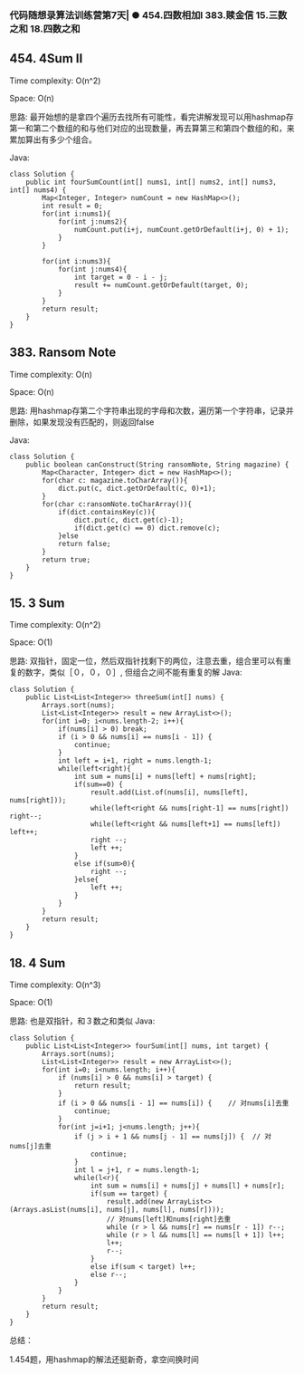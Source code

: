 ### 代码随想录算法训练营第7天| ●  454.四数相加I 383.赎金信 15.三数之和 18.四数之和  

##  454. 4Sum II

Time complexity: O(n^2)

Space: O(n)

思路: 最开始想的是拿四个遍历去找所有可能性，看完讲解发现可以用hashmap存第一和第二个数组的和与他们对应的出现数量，再去算第三和第四个数组的和，来累加算出有多少个组合。
    

Java:
```
class Solution {
    public int fourSumCount(int[] nums1, int[] nums2, int[] nums3, int[] nums4) {
        Map<Integer, Integer> numCount = new HashMap<>();
        int result = 0;
        for(int i:nums1){
            for(int j:nums2){
                numCount.put(i+j, numCount.getOrDefault(i+j, 0) + 1);
            }
        }

        for(int i:nums3){
            for(int j:nums4){
                int target = 0 - i - j;
                result += numCount.getOrDefault(target, 0);
            }
        }
        return result;
    }
}
```


## 383. Ransom Note

Time complexity: O(n)

Space: O(n)

思路: 用hashmap存第二个字符串出现的字母和次数，遍历第一个字符串，记录并删除，如果发现没有匹配的，则返回false

Java:
```
class Solution {
    public boolean canConstruct(String ransomNote, String magazine) {
        Map<Character, Integer> dict = new HashMap<>();
        for(char c: magazine.toCharArray()){
            dict.put(c, dict.getOrDefault(c, 0)+1);
        }
        for(char c:ransomNote.toCharArray()){
            if(dict.containsKey(c)){
                dict.put(c, dict.get(c)-1);
                if(dict.get(c) == 0) dict.remove(c);
            }else
            return false;
        }
        return true;
    }
}
```

## 15. 3 Sum

Time complexity: O(n^2)

Space: O(1)

思路: 双指针，固定一位，然后双指针找剩下的两位，注意去重，组合里可以有重复的数字，类似［０，０，０］, 但组合之间不能有重复的解
Java:
```
class Solution {
    public List<List<Integer>> threeSum(int[] nums) {
        Arrays.sort(nums);
        List<List<Integer>> result = new ArrayList<>();
        for(int i=0; i<nums.length-2; i++){
            if(nums[i] > 0) break;
            if (i > 0 && nums[i] == nums[i - 1]) { 
                continue;
            }
            int left = i+1, right = nums.length-1;
            while(left<right){
                int sum = nums[i] + nums[left] + nums[right];
                if(sum==0) {
                    result.add(List.of(nums[i], nums[left], nums[right]));
                    while(left<right && nums[right-1] == nums[right]) right--;
                    while(left<right && nums[left+1] == nums[left]) left++;
                    right --;
                    left ++;
                }
                else if(sum>0){
                    right --;
                }else{
                    left ++;
                }
            }
        }
        return result;
    }
}
```

## 18. 4 Sum

Time complexity: O(n^3)

Space: O(1)

思路: 也是双指针，和３数之和类似
Java:
```
class Solution {
    public List<List<Integer>> fourSum(int[] nums, int target) {
        Arrays.sort(nums);
        List<List<Integer>> result = new ArrayList<>();
        for(int i=0; i<nums.length; i++){
            if (nums[i] > 0 && nums[i] > target) {
                return result;
            }
            if (i > 0 && nums[i - 1] == nums[i]) {    // 对nums[i]去重
                continue;
            }
            for(int j=i+1; j<nums.length; j++){
                if (j > i + 1 && nums[j - 1] == nums[j]) {  // 对nums[j]去重
                    continue;
                }
                int l = j+1, r = nums.length-1;
                while(l<r){
                    int sum = nums[i] + nums[j] + nums[l] + nums[r];
                    if(sum == target) {
                        result.add(new ArrayList<>(Arrays.asList(nums[i], nums[j], nums[l], nums[r])));
                        // 对nums[left]和nums[right]去重
                        while (r > l && nums[r] == nums[r - 1]) r--;
                        while (r > l && nums[l] == nums[l + 1]) l++;
                        l++;
                        r--;
                    }
                    else if(sum < target) l++;
                    else r--;
                }
            }
        }
        return result;
    }
}
```

总结：

1.454题，用hashmap的解法还挺新奇，拿空间换时间
